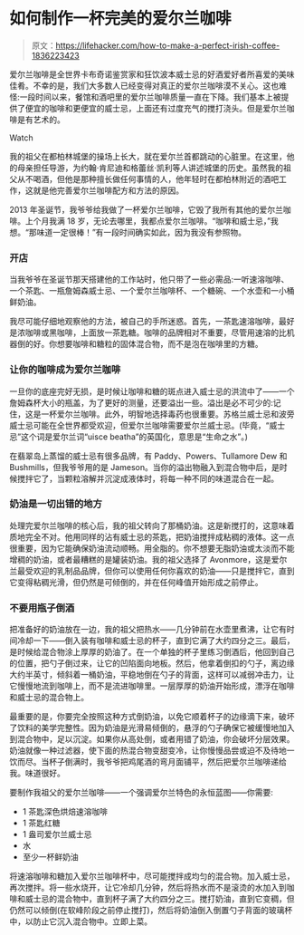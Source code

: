 # 如何制作一杯完美的爱尔兰咖啡

> 原文：<https://lifehacker.com/how-to-make-a-perfect-irish-coffee-1836223423>

爱尔兰咖啡是全世界卡布奇诺鉴赏家和狂饮波本威士忌的好酒爱好者所喜爱的美味佳肴。不幸的是，我们大多数人已经变得对真正的爱尔兰咖啡漠不关心。这也难怪:一段时间以来，餐馆和酒吧里的爱尔兰咖啡质量一直在下降。我们基本上被提供了便宜的咖啡和更便宜的威士忌，上面还有过度充气的搅打浇头。但是爱尔兰咖啡是有艺术的。

Watch

我的祖父在都柏林城堡的操场上长大，就在爱尔兰首都跳动的心脏里。在这里，他的母亲担任导游，为约翰·肯尼迪和格蕾丝·凯利等人讲述城堡的历史。虽然我的祖父从不喝酒，但他是那种擅长做任何事情的人，他年轻时在都柏林附近的酒吧工作，这就是他完善爱尔兰咖啡配方和方法的原因。

2013 年圣诞节，我爷爷给我做了一杯爱尔兰咖啡，它毁了我所有其他的爱尔兰咖啡。上个月我满 18 岁，无论去哪里，我都点爱尔兰咖啡。“咖啡和威士忌，”我想。“那味道一定很棒！”有一段时间确实如此，因为我没有参照物。

### **开店**

当我爷爷在圣诞节那天搭建他的工作站时，他只带了一些必需品:一听速溶咖啡、一个茶匙、一瓶詹姆森威士忌、一个爱尔兰咖啡杯、一个糖碗、一个水壶和一小桶鲜奶油。

我尽可能仔细地观察他的方法，被自己的手所迷惑。首先，一茶匙速溶咖啡，最好是浓咖啡或黑咖啡，上面放一茶匙糖。咖啡的品牌相对不重要，尽管用速溶的比机器倒的好。你想要咖啡和糖粒的固体混合物，而不是泡在咖啡里的方糖。

### **让你的咖啡成为爱尔兰咖啡**

一旦你的底座完好无损，是时候让咖啡和糖的斑点进入威士忌的洪流中了——一个詹姆森杯大小的瓶盖，为了更好的测量，还要溢出一些。溢出是必不可少的:记住，这是一杯爱尔兰咖啡。此外，明智地选择毒药也很重要。苏格兰威士忌和波旁威士忌可能在全世界都受欢迎，但爱尔兰咖啡需要爱尔兰威士忌。(毕竟，“威士忌”这个词是爱尔兰词“uisce beatha”的英国化，意思是“生命之水”。)

在翡翠岛上蒸馏的威士忌有很多品牌，有 Paddy、Powers、Tullamore Dew 和 Bushmills，但我爷爷用的是 Jameson。当你的溢出物融入到混合物中后，是时候搅拌它了，当颗粒溶解并沉淀成液体时，将每一种不同的味道混合在一起。

### **奶油是一切出错的地方**

处理完爱尔兰咖啡的核心后，我的祖父转向了那桶奶油。这是新搅打的，这意味着质地完全不对。他用同样的沾有威士忌的茶匙，把奶油搅拌成粘稠的液体。这一点很重要，因为它能确保奶油流动顺畅。用全脂的。你不想要无脂奶油或太淡而不能增稠的奶油，或者最糟糕的是罐装奶油。我的祖父选择了 Avonmore，这是爱尔兰最受欢迎的乳制品品牌，但你可以使用任何你喜欢的奶油——只是搅拌它，直到它变得粘稠光滑，但仍然是可倾倒的，并在任何峰值开始形成之前停止。

### **不要用瓶子倒酒**

把准备好的奶油放在一边，我的祖父把热水——几分钟前在水壶里煮沸，让它有时间冷却一下——倒入装有咖啡和威士忌的杯子，直到它满了大约四分之三。最后，是时候给混合物涂上厚厚的奶油了。在一个单独的杯子里练习倒酒后，他回到自己的位置，把勺子倒过来，让它的凹陷面向地板。然后，他拿着倒扣的勺子，离边缘大约半英寸，倾斜着一桶奶油，平稳地倒在勺子的背面，这样可以减弱冲击力，让它慢慢地流到咖啡上，而不是流进咖啡里。一层厚厚的奶油开始形成，漂浮在咖啡和威士忌的混合物上。

最重要的是，你要完全按照这种方式倒奶油，以免它顺着杯子的边缘滴下来，破坏了饮料的美学完整性。因为奶油是光滑易倾倒的，悬浮的勺子确保它被缓慢地加入到混合物中，足以沉淀。如果你从高处倒，或者用错了奶油，你会破坏分层效果。奶油就像一种过滤器，使下面的热混合物变甜变冷，让你慢慢品尝或迫不及待地一饮而尽。当杯子倒满时，我爷爷把鸡尾酒的弯月面铺平，然后把爱尔兰咖啡递给我。味道很好。

要制作我祖父的爱尔兰咖啡——一个强调爱尔兰特色的永恒蓝图——你需要:

*   1 茶匙深色烘焙速溶咖啡
*   1 茶匙红糖
*   1 盎司爱尔兰威士忌
*   水
*   至少一杯鲜奶油

将速溶咖啡和糖加入爱尔兰咖啡杯中，尽可能搅拌成均匀的混合物。加入威士忌，再次搅拌。将一些水烧开，让它冷却几分钟，然后将热水而不是滚烫的水加入到咖啡和威士忌的混合物中，直到杯子满了大约四分之三。搅打奶油，直到它变稠，但仍然可以倾倒(在软峰阶段之前停止搅打)，然后将奶油倒入倒置勺子背面的玻璃杯中，以防止它沉入混合物中。立即上菜。